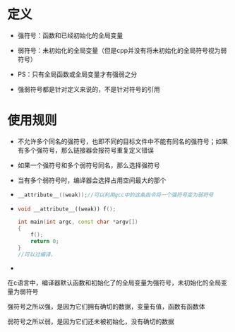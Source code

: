 # 定义

- 强符号：函数和已经初始化的全局变量

- 弱符号：未初始化的全局变量（但是cpp并没有将未初始化的全局符号视为弱符号）
- PS：只有全局函数或全局变量才有强弱之分
- 强弱符号都是针对定义来说的，不是针对符号的引用





# 使用规则

- 不允许多个同名的强符号，也即不同的目标文件中不能有同名的强符号；如果有多个强符号，那么链接器会报符号重复定义错误
- 如果一个强符号和多个弱符号同名，那么选择强符号
- 当有多个弱符号时，编译器会选择占用空间最大的那个





- ```c
  __attribute__((weak));//可以利用gcc中的这条指令将一个强符号变为弱符号
  ```

- ```cpp
  void __attribute__((weak)) f();
  
  int main(int argc, const char *argv[])
  {
      f();
      return 0;
  }
  //可以过编译，
  ```

- 





在c语言中，编译器默认函数和初始化了的全局变量为强符号，未初始化的全局变量为弱符号

强符号之所以强，是因为它们拥有确切的数据，变量有值，函数有函数体

弱符号之所以弱，是因为它们还未被初始化，没有确切的数据
